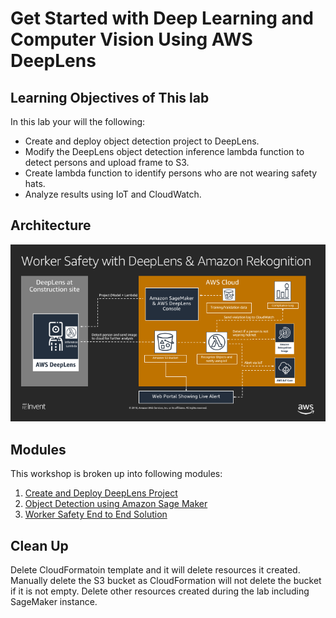# Get Started with Deep Learning and Computer Vision Using AWS DeepLens

## Learning Objectives of This lab
In this lab your will the following:
- Create and deploy object detection project to DeepLens.
- Modify the DeepLens object detection inference lambda function to detect persons and upload frame to S3.
- Create lambda function to identify persons who are not wearing safety hats.
- Analyze results using IoT and CloudWatch.

## Architecture

![](3-worker-safety/assets/worker-safety-arch.png)

## Modules

This workshop is broken up into following modules:

1. [Create and Deploy DeepLens Project](1-DeepLens-Project)
2. [Object Detection using Amazon Sage Maker](2-Object-Detection)
3. [Worker Safety End to End Solution](3-Worker-Safety)


## Clean Up
Delete CloudFormatoin template and it will delete resources it created. Manually delete the S3 bucket as CloudFormation will not delete the bucket if it is not empty. Delete other resources created during the lab including SageMaker instance.

